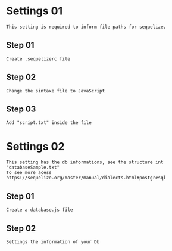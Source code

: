 # Settings 01
	This setting is required to inform file paths for sequelize.

## Step 01
	Create .sequelizerc file

## Step 02
	Change the sintaxe file to JavaScript

## Step 03
	Add "script.txt" inside the file


# Settings 02
	This setting has the db informations, see the structure int "databaseSample.txt"
	To see more acess https://sequelize.org/master/manual/dialects.html#postgresql
	
## Step 01 
	Create a database.js file

## Step 02
	Settings the information of your Db 
